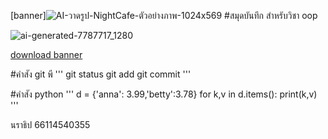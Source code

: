 [banner]![AI-วาดรูป-NightCafe-ตัวอย่างภาพ-1024x569](https://github.com/ploikj/oop01/assets/159878752/7a4ef2f3-33b3-4ef9-9bc8-3491a387a0c1)
#สมุดบันทึก
สำหรับวิชา oop

![ai-generated-7787717_1280](https://github.com/ploikj/oop01/assets/159878752/c4405be9-2ff9-40ef-8f8c-78fa27bc43b1)

[download banner](./banner.jpg)

#คำสัง git พี
'''
git status
git add
git commit
'''

#คำสัง python 
'''
d = {'anna': 3.99,'betty':3.78}
for k,v in d.items():
  print(k,v)
'''

นราธิป
66114540355
